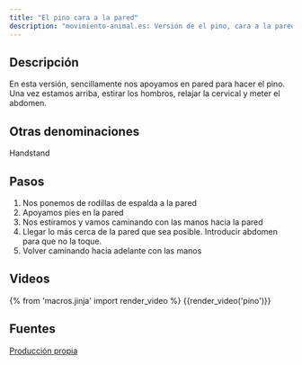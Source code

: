 ```yaml
---
title: "El pino cara a la pared"
description: "movimiento-animal.es: Versión de el pino, cara a la pared"
---
```


## Descripción

En esta versión, sencillamente nos apoyamos en pared para hacer el pino. Una vez estamos arriba, estirar los hombros, relajar la cervical y meter el abdomen.

## Otras denominaciones

Handstand

## Pasos

1. Nos ponemos de rodillas de espalda a la pared
2. Apoyamos pies en la pared
3. Nos estiramos y vamos caminando con las manos hacia la pared
4. Llegar lo más cerca de la pared que sea posible. Introducir abdomen para que no la toque.
5. Volver caminando hacia adelante con las manos

## Videos

{% from 'macros.jinja' import render_video %}
{{render_video('pino')}}

## Fuentes

[Producción propia]({{config.site_url}})
